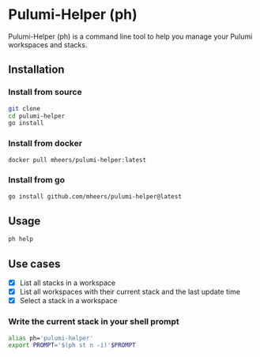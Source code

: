 # Pulumi-Helper (ph)

Pulumi-Helper (ph) is a command line tool to help you manage your Pulumi workspaces and stacks.

## Installation

### Install from source

```bash
git clone
cd pulumi-helper
go install
```

### Install from docker

```bash
docker pull mheers/pulumi-helper:latest
```

### Install from go

```bash
go install github.com/mheers/pulumi-helper@latest
```

## Usage

```bash
ph help
```

## Use cases

- [x] List all stacks in a workspace
- [x] List all workspaces with their current stack and the last update time
- [x] Select a stack in a workspace

### Write the current stack in your shell prompt

```bash
alias ph='pulumi-helper'
export PROMPT='$(ph st n -i)'$PROMPT
```
